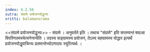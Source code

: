 ```yaml
---
index: 4.2.56
sutra: संग्रामे प्रयोजनयोद्धृभ्यः
vritti: balamanorama
---
```


<<संग्रामे प्रयोजनयोद्धृभ्यः>> - संग्रामे । अनुवर्तते इति । तथाच "संग्रामे" इति सप्तम्यन्तं षष्ठआ विपरिणतमस्येत्यनेनान्वेति । तदस्य सङ्ग्रामस्य प्रयोजनं, तेऽस्य सह्ग्रामस्य योद्धार इत्यर्थे प्रयोजनयोद्धृवाचिभ्यः प्रतमान्तेभ्योऽणादयः स्युरित्यर्थः । 